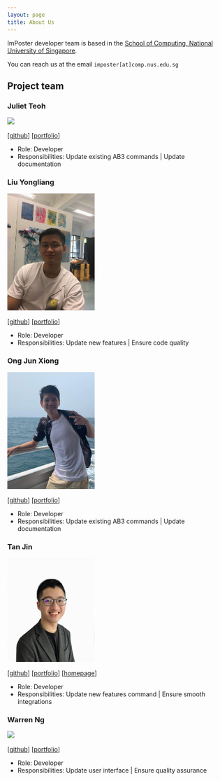 ```yaml
---
layout: page
title: About Us
---
```


ImPoster developer team is based in the
[School of Computing, National University of Singapore](http://www.comp.nus.edu.sg).

You can reach us at the email `imposter[at]comp.nus.edu.sg`

## Project team

### Juliet Teoh

<img src="images/julietteoh.png" width="200px">

[[github](http://github.com/JulietTeoh)] [[portfolio](team/julietteoh.md)]

- Role: Developer
- Responsibilities: Update existing AB3 commands | Update documentation

### Liu Yongliang

<img src="images/tlylt.png" width="200px">

[[github](http://github.com/tlylt)] [[portfolio](team/tlylt.md)]

- Role: Developer
- Responsibilities: Update new features | Ensure code quality

### Ong Jun Xiong

<img src="images/ong6.png" width="200px">

[[github](http://github.com/ong6)] [[portfolio](team/ong6.md)]

- Role: Developer
- Responsibilities: Update existing AB3 commands | Update documentation

### Tan Jin

<img src="images/tjtanjin.png" width="200px">

[[github](http://github.com/tjtanjin)] [[portfolio](team/tjtanjin.md)]
[[homepage](https://tjtanjin.com/)]

- Role: Developer
- Responsibilities: Update new features command | Ensure smooth integrations

### Warren Ng

<img src="images/johndoe.png" width="200px">

[[github](http://github.com/nightraven49)] [[portfolio](team/nightraven49.md)]

- Role: Developer
- Responsibilities: Update user interface | Ensure quality assurance
